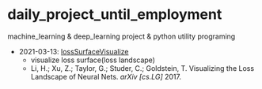 # daily_project_until_employment

machine_learning &amp; deep_learning project &amp; python utility programing

- 2021-03-13: [lossSurfaceVisualize](https://github.com/Longseabear/leaps-lossSurfaceVisualize)
  - visualize loss surface(loss landscape)
  - Li, H.; Xu, Z.; Taylor, G.; Studer, C.; Goldstein, T. Visualizing the Loss Landscape of Neural Nets. *arXiv [cs.LG]* 2017.
